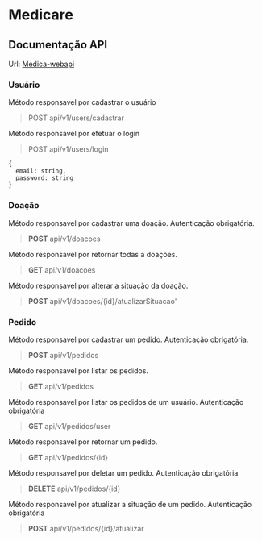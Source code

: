 # Medicare
## Documentação API

Url: [Medica-webapi](https://medicare-webapi.herokuapp.com/)

### Usuário

Método responsavel por cadastrar o usuário
> POST api/v1/users/cadastrar

Método responsavel por efetuar o login
> POST api/v1/users/login
```
{
  email: string,
  password: string
}
```


### Doação

Método responsavel por cadastrar uma doação. Autenticação obrigatória.
> **POST** api/v1/doacoes

Método responsavel por retornar todas a doações.
> **GET** api/v1/doacoes

Método responsavel por alterar a situação da doação.
> **POST** api/v1/doacoes/{id}/atualizarSituacao'


### Pedido

Método responsavel por cadastrar um pedido. Autenticação obrigatória.
> **POST** api/v1/pedidos

Método responsavel por listar os pedidos.
> **GET** api/v1/pedidos

Método responsavel por listar os pedidos de um usuário. Autenticação obrigatória
> **GET** api/v1/pedidos/user

Método responsavel por retornar um pedido.
> **GET** api/v1/pedidos/{id}

Método responsavel por deletar um pedido. Autenticação obrigatória
> **DELETE** api/v1/pedidos/{id}

Método responsavel por atualizar a situação de um pedido. Autenticação obrigatória
> **POST** api/v1/pedidos/{id}/atualizar
